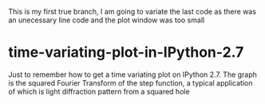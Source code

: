 This is my first true branch, I am going to variate the last code as there was an unecessary line code and the plot window was too small

# time-variating-plot-in-IPython-2.7
Just to remember how to get a time variating plot on IPython 2.7. The graph is the squared Fourier Transform of the step function, a typical application of which is light diffraction pattern from a squared hole

